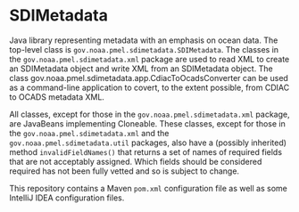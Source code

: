 # SDIMetadata

Java library representing metadata with an emphasis on ocean data.  The
top-level class is `gov.noaa.pmel.sdimetadata.SDIMetadata`.  The classes
in the `gov.noaa.pmel.sdimetadata.xml` package are used to read XML to
create an SDIMetadata object and write XML from an SDIMetadata object.
The class gov.noaa.pmel.sdimetadata.app.CdiacToOcadsConverter can be used
as a command-line application to covert, to the extent possible, from
CDIAC to OCADS metadata XML.

All classes, except for those in the `gov.noaa.pmel.sdimetadata.xml` package,
are JavaBeans implementing Cloneable.  These classes, except for those in
the `gov.noaa.pmel.sdimetadata.xml` and the `gov.noaa.pmel.sdimetadata.util`
packages, also have a (possibly inherited) method `invalidFieldNames()` that
returns a set of names of required fields that are not acceptably assigned.
Which fields should be considered required has not been fully vetted and
so is subject to change.

This repository contains a Maven `pom.xml` configuration file as well
as some IntelliJ IDEA configuration files.

